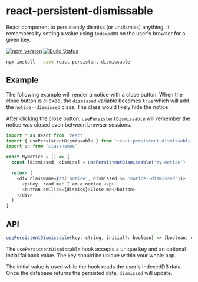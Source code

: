 # react-persistent-dismissable

React component to persistently dismiss (or undismiss) anything. It remembers by
setting a value using `IndexedDB` on the user's browser for a given key.

[![npm version](https://img.shields.io/npm/v/react-persistent-dismissable?style=flat-square)](https://www.npmjs.com/package/react-persistent-dismissable)
[![Build Status](https://img.shields.io/github/workflow/status/angeloashmore/react-persistent-dismissable/CI?style=flat-square)](https://github.com/angeloashmore/react-persistent-dismissable/actions?query=workflow%3ACI)

```sh
npm install --save react-persistent-dismissable
```

## Example

The following example will render a notice with a close button. When the close
button is clicked, the `dismissed` variable becomes `true` which will add the
`notice--dismissed` class. The class would likely hide the notice.

After clicking the close button, `usePersistentDismissable` will remember the
notice was closed even between browser sessions.

```javascript
import * as React from 'react'
import { usePersistentDismissable } from 'react-persistent-dismissable'
import cn from 'classnames'

const MyNotice = () => {
  const [dismissed, dismiss] = usePersistentDismissable('my-notice')

  return (
    <div className={cn('notice', dismissed && 'notice--dismissed')}>
      <p>Hey, read me! I am a notice.</p>
      <button onClick={dismiss}>Close me</button>
    </div>
  )
}
```

## API

```js
usePersistentDismissable(key: string, initial?: boolean) => [boolean, dismiss: () => void, undismiss: () => void]
```

The `usePersistentDismissable` hook accepts a unique key and an optional initial
fallback value. The key should be unique within your whole app.

The initial value is used while the hook reads the user's IndexedDB data. Once
the database returns the persisted data, `dismissed` will update.
